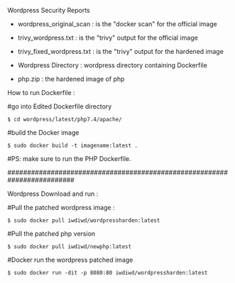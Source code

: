   Wordpress Security Reports
  
  - wordpress_original_scan : is the "docker scan" for the official image
  
  - trivy_wordpress.txt : is the "trivy" output for the official image
  
  - trivy_fixed_wordpress.txt : is the "trivy" output for the hardened image 
  
  - Wordpress Directory : wordpress directory containing Dockerfile 
  
  - php.zip : the hardened image of php

How to run Dockerfile : 

#go into Edited Dockerfile directory

```$ cd wordpress/latest/php7.4/apache/```

#build the Docker image

```$ sudo docker build -t imagename:latest . ```

#PS: make sure to run the PHP Dockerfile.

#########################################################################

Wordpress Download and run :

#Pull the patched wordpress image : 

```$ sudo docker pull iwdiwd/wordpressharden:latest```

#Pull the patched php version

```$ sudo docker pull iwdiwd/newphp:latest```

#Docker run the wordpress patched image

```$ sudo docker run -dit -p 8080:80 iwdiwd/wordpressharden:latest```

